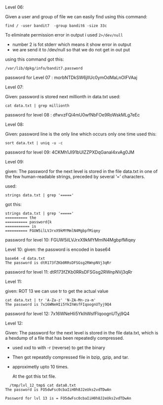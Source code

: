 Level 06:

Given a user and group of file we can easily find using this command:
```
find / -user bandit7  -group bandit6 -size 33c
```

To eliminate permission error in output i used `2>/dev/null`
- number 2 is fot stderr which means it show error in output
- we are send it to /dev/null so that we do not get in out put

using this command got this:

```
/var/lib/dpkg/info/bandit7.password

```

password for Level 07 : morbNTDkSW6jIlUc0ymOdMaLnOlFVAaj

Level 07:

Given:
password is stored next millionth in data.txt
used:
```
cat data.txt | grep millionth

```

password for level 08 : dfwvzFQi4mU0wfNbFOe9RoWskMLg7eEc

Level 08:

Given:
password line is the only line which occurs only one time
used this:
```
sort data.txt | uniq -u -c 
```

password for level 09: 4CKMh1JI91bUIZZPXDqGanal4xvAg0JM

Level 09:

given:
The password for the next level is stored in the file data.txt in one of the few human-readable strings, preceded by several ‘=’ characters.

used:
```
strings data.txt | grep '====='
```
got this:
```
strings data.txt | grep '====='
========== the
========== password{k
=========== is
========== FGUW5ilLVJrxX9kMYMmlN4MgbpfMiqey

```

password for level 10:  FGUW5ilLVJrxX9kMYMmlN4MgbpfMiqey

Level 10:
given:
the password is encoded in base64 

```
base64 -d data.txt 
The password is dtR173fZKb0RRsDFSGsg2RWnpNVj3qRr
```
password for level 11: dtR173fZKb0RRsDFSGsg2RWnpNVj3qRr

Level 11:

given:
ROT 13
we can use tr to get the actual value

```
cat data.txt | tr 'A-Za-z' 'N-ZA-Mn-za-m'
The password is 7x16WNeHIi5YkIhWsfFIqoognUTyj9Q4
```
password for level 12: 7x16WNeHIi5YkIhWsfFIqoognUTyj9Q4



Level 12:

Given:
The password for the next level is stored in the file data.txt, which is a hexdump of a file that has been repeatedly compressed.

- used xxd to with -r (reverse) to get the binary
- Then got repeatdly compressed file in bzip, gzip, and tar.
- approximetly upto 10 times.

  At the got this txt file.
```
  /tmp/lvl_12_tmp$ cat data8.txt 
The password is FO5dwFsc0cbaIiH0h8J2eUks2vdTDwAn

```
`Password for lvl 13 is = FO5dwFsc0cbaIiH0h8J2eUks2vdTDwAn`
